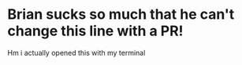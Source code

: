 # Brian sucks so much that he can't change this line with a PR!

Hm i actually opened this with my terminal